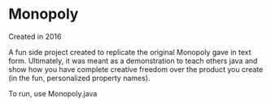 # Monopoly
Created in 2016

A fun side project created to replicate the original Monopoly gave in text form. Ultimately, it was meant as a demonstration to teach others java and show how you have complete creative freedom over the product you create (in the fun, personalized property names).

To run, use Monopoly.java
